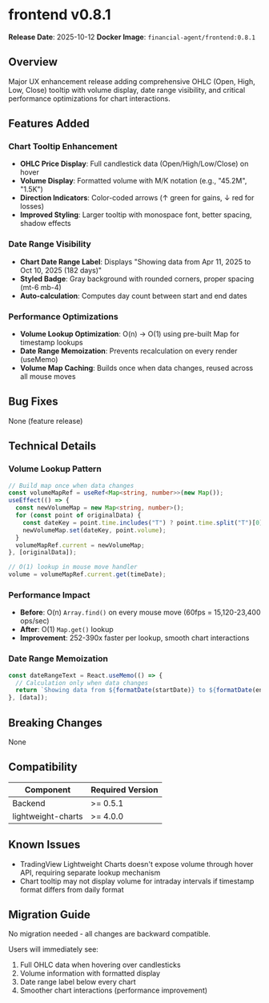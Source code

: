# frontend v0.8.1

**Release Date**: 2025-10-12
**Docker Image**: `financial-agent/frontend:0.8.1`

## Overview

Major UX enhancement release adding comprehensive OHLC (Open, High, Low, Close) tooltip with volume display, date range visibility, and critical performance optimizations for chart interactions.

## Features Added

### Chart Tooltip Enhancement
- **OHLC Price Display**: Full candlestick data (Open/High/Low/Close) on hover
- **Volume Display**: Formatted volume with M/K notation (e.g., "45.2M", "1.5K")
- **Direction Indicators**: Color-coded arrows (↑ green for gains, ↓ red for losses)
- **Improved Styling**: Larger tooltip with monospace font, better spacing, shadow effects

### Date Range Visibility
- **Chart Date Range Label**: Displays "Showing data from Apr 11, 2025 to Oct 10, 2025 (182 days)"
- **Styled Badge**: Gray background with rounded corners, proper spacing (mt-6 mb-4)
- **Auto-calculation**: Computes day count between start and end dates

### Performance Optimizations
- **Volume Lookup Optimization**: O(n) → O(1) using pre-built Map for timestamp lookups
- **Date Range Memoization**: Prevents recalculation on every render (useMemo)
- **Volume Map Caching**: Builds once when data changes, reused across all mouse moves

## Bug Fixes

None (feature release)

## Technical Details

### Volume Lookup Pattern
```typescript
// Build map once when data changes
const volumeMapRef = useRef<Map<string, number>>(new Map());
useEffect(() => {
  const newVolumeMap = new Map<string, number>();
  for (const point of originalData) {
    const dateKey = point.time.includes("T") ? point.time.split("T")[0] : point.time;
    newVolumeMap.set(dateKey, point.volume);
  }
  volumeMapRef.current = newVolumeMap;
}, [originalData]);

// O(1) lookup in mouse move handler
volume = volumeMapRef.current.get(timeDate);
```

### Performance Impact
- **Before**: O(n) `Array.find()` on every mouse move (60fps = 15,120-23,400 ops/sec)
- **After**: O(1) `Map.get()` lookup
- **Improvement**: 252-390x faster per lookup, smooth chart interactions

### Date Range Memoization
```typescript
const dateRangeText = React.useMemo(() => {
  // Calculation only when data changes
  return `Showing data from ${formatDate(startDate)} to ${formatDate(endDate)} (${daysDiff} days)`;
}, [data]);
```

## Breaking Changes

None

## Compatibility

| Component | Required Version |
|-----------|-----------------|
| Backend | >= 0.5.1 |
| lightweight-charts | >= 4.0.0 |

## Known Issues

- TradingView Lightweight Charts doesn't expose volume through hover API, requiring separate lookup mechanism
- Chart tooltip may not display volume for intraday intervals if timestamp format differs from daily format

## Migration Guide

No migration needed - all changes are backward compatible.

Users will immediately see:
1. Full OHLC data when hovering over candlesticks
2. Volume information with formatted display
3. Date range label below every chart
4. Smoother chart interactions (performance improvement)
